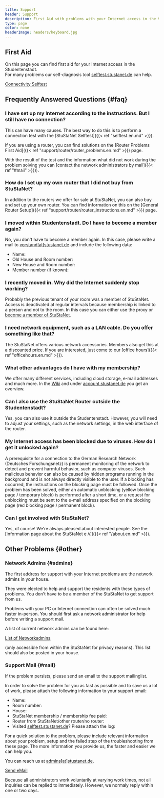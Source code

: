 ```yaml
---
title: Support
header: Support
description: First Aid with problems with your Internet access in the StuSta
type: page
color: none
headerImage: headers/keyboard.jpg
---
```


## First Aid
On this page you can find first aid for your Internet access in the Studentenstadt.<br />
For many problems our self-diagnosis tool [selftest.stustanet.de](http://selftest.stustanet.de) can help.

<a class="button" href="http://selftest.stustanet.de/">Connectivity Selftest</a>

## Frequently Answered Questions {#faq}

### I have set up my Internet according to the instructions. But I still have no connection?
This can have many causes. The best way to do this is to perform a connection test with the [StuStaNet Selftest]({{< ref "selftest.en.md" >}}).

If you are using a router, you can find solutions on the [Router Problems First Aid]({{< ref "support/router/router_problems.en.md" >}}) page.

 With the result of the test and the information what did not work during the problem solving you can [contact the network administrators by mail]({{< ref "#mail" >}})).

### How do I set up my own router that I did not buy from StuStaNet?
In addition to the routers we offer for sale at StuStaNet, you can also buy and set up your own router.
You can find information on this on the [General Router Setup]({{< ref "support/router/router_instructions.en.md" >}}) page.

### I moved within Studentenstadt. Do I have to become a member again?
No, you don't have to become a member again. In this case, please write a mail to [vorstand[at]stustanet.de](https://stustanet.de/mail/vorstand?subject=Notice%20of%20move&body=Name%3A%0AOld%20House%20and%20Room%20number%3A%0ANew%20House%20and%20Room%20number%3A%0AMember%20number%20(if%20known)%3A) and include the following data:

* Name:
* Old House and Room number:
* New House and Room number:
* Member number (if known):

### I recently moved in. Why did the Internet suddenly stop working?
Probably the previous tenant of your room was a member of StuStaNet. Access is deactivated at regular intervals because membership is linked to a person and not to the room. In this case you can either use the proxy or [become a member of StuStaNet](https://reg.stustanet.de).



### I need network equipment, such as a LAN cable. Do you offer something like that?
The StuStaNet offers various network accessories. Members also get this at a discounted price. If you are interested, just come to our [office hours]({{< ref "officehours.en.md" >}}).


### What other advantages do I have with my membership?
We offer many different services, including cloud storage, e-mail addresses and much more. In the [Wiki](https://wiki.stusta.de/StuStaNet-Services) and under [account.stustanet.de](https://account.stustanet.de) you get an overview.

### Can I also use the StuStaNet Router outside the Studentenstadt?
Yes, you can also use it outside the Studentenstadt. 
However, you will need to adjust your settings, such as the network settings, in the web interface of the router.

### My Internet access has been blocked due to viruses. How do I get it unlocked again?
A prerequisite for a connection to the German Research Network (Deutsches Forschungsnetz) is permanent monitoring of the network to detect and prevent harmful behavior, such as computer viruses. Such malicious behavior can also be caused by hidden programs running in the background and is not always directly visible to the user.
If a blocking has occurred, the instructions on the blocking page must be followed. Once the problem has been solved, either an automatic unblocking (yellow blocking page / temporary block) is performed after a short time, or a request for unblocking must be sent to the e-mail address specified on the blocking page (red blocking page / permanent block).

### Can I get involved with StuStaNet?
Yes, of course! We're always pleased about interested people. See the [information page about the StuStaNet e.V.]({{< ref "/about.en.md" >}}).


## Other Problems {#other}

### Network Admins {#admins}

The first address for support with your Internet problems are the network admins in your house.

They were elected to help and support the residents with these types of problems. You don't have to be a member of the StuStaNet to get support from us.

Problems with your PC or Internet connection can often be solved much faster in-person. You should first ask a network administrator for help before writing a support mail.

A list of current network admins can be found here:

<a class="button" href="https://dokumente.stustanet.de/adminliste/adminliste.pdf">List of Networkadmins</a>

(only accessible from within the StuStaNet for privacy reasons). This list should also be posted in your house.

### Support Mail {#mail}

If the problem persists, please send an email to the support mailinglist.

In order to solve the problem for you as fast as possible and to save us a lot of work, please attach the following information to your support email:

* Name:
* Room number:
* House:
* StuStaNet membership / membership fee paid:
* Router from StuStaNet/other router/no router:
* Visited [selftest.stustanet.de](http://selftest.stustanet.de)? Please attach the log:

For a quick solution to the problem, please include relevant information about your problem, setup and the failed step of the troubleshooting from these page.
The more information you provide us, the faster and easier we can help you.

You can reach us at [admins[at]stustanet.de](https://stustanet.de/mail/admins?body=Name%3A%0ARoom%20number%3A%0AHouse%3A%0AStuStaNet%20membership%20%2F%20membership%20fee%20paid%3A%0ARouter%20from%20StuStaNet%2Fother%20router%2Fno%20router%3A%0AVisited%20selftest.stustanet.de%3F%20Please%20attach%20the%20log%3A).

<a class="button" href="https://stustanet.de/mail/admins?body=Name%3A%0ARoom%20number%3A%0AHouse%3A%0AStuStaNet%20membership%20%2F%20membership%20fee%20paid%3A%0ARouter%20from%20StuStaNet%2Fother%20router%2Fno%20router%3A%0AVisited%20selftest.stustanet.de%3F%20Please%20attach%20the%20log%3A">Send eMail</a>

Because all administrators work voluntarily at varying work times, not all inquiries can be replied to immediately.
However, we normaly reply within one or two days.
